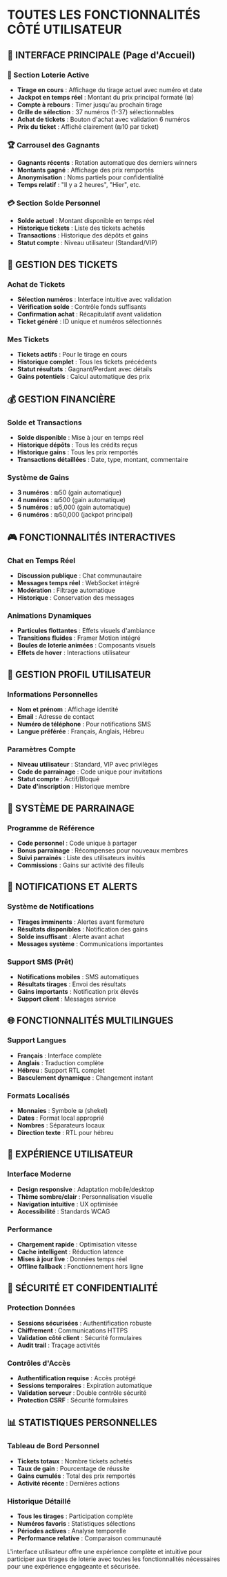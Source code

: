# TOUTES LES FONCTIONNALITÉS CÔTÉ UTILISATEUR

## 🎯 INTERFACE PRINCIPALE (Page d'Accueil)

### 🎪 Section Loterie Active
- **Tirage en cours** : Affichage du tirage actuel avec numéro et date
- **Jackpot en temps réel** : Montant du prix principal formaté (₪)
- **Compte à rebours** : Timer jusqu'au prochain tirage
- **Grille de sélection** : 37 numéros (1-37) sélectionnables
- **Achat de tickets** : Bouton d'achat avec validation 6 numéros
- **Prix du ticket** : Affiché clairement (₪10 par ticket)

### 🏆 Carrousel des Gagnants
- **Gagnants récents** : Rotation automatique des derniers winners
- **Montants gagné** : Affichage des prix remportés
- **Anonymisation** : Noms partiels pour confidentialité
- **Temps relatif** : "Il y a 2 heures", "Hier", etc.

### 💳 Section Solde Personnel
- **Solde actuel** : Montant disponible en temps réel
- **Historique tickets** : Liste des tickets achetés
- **Transactions** : Historique des dépôts et gains
- **Statut compte** : Niveau utilisateur (Standard/VIP)

## 🎫 GESTION DES TICKETS

### Achat de Tickets
- **Sélection numéros** : Interface intuitive avec validation
- **Vérification solde** : Contrôle fonds suffisants
- **Confirmation achat** : Récapitulatif avant validation
- **Ticket généré** : ID unique et numéros sélectionnés

### Mes Tickets
- **Tickets actifs** : Pour le tirage en cours
- **Historique complet** : Tous les tickets précédents
- **Statut résultats** : Gagnant/Perdant avec détails
- **Gains potentiels** : Calcul automatique des prix

## 💰 GESTION FINANCIÈRE

### Solde et Transactions
- **Solde disponible** : Mise à jour en temps réel
- **Historique dépôts** : Tous les crédits reçus
- **Historique gains** : Tous les prix remportés
- **Transactions détaillées** : Date, type, montant, commentaire

### Système de Gains
- **3 numéros** : ₪50 (gain automatique)
- **4 numéros** : ₪500 (gain automatique)
- **5 numéros** : ₪5,000 (gain automatique)
- **6 numéros** : ₪50,000 (jackpot principal)

## 🎮 FONCTIONNALITÉS INTERACTIVES

### Chat en Temps Réel
- **Discussion publique** : Chat communautaire
- **Messages temps réel** : WebSocket intégré
- **Modération** : Filtrage automatique
- **Historique** : Conservation des messages

### Animations Dynamiques
- **Particules flottantes** : Effets visuels d'ambiance
- **Transitions fluides** : Framer Motion intégré
- **Boules de loterie animées** : Composants visuels
- **Effets de hover** : Interactions utilisateur

## 👤 GESTION PROFIL UTILISATEUR

### Informations Personnelles
- **Nom et prénom** : Affichage identité
- **Email** : Adresse de contact
- **Numéro de téléphone** : Pour notifications SMS
- **Langue préférée** : Français, Anglais, Hébreu

### Paramètres Compte
- **Niveau utilisateur** : Standard, VIP avec privilèges
- **Code de parrainage** : Code unique pour invitations
- **Statut compte** : Actif/Bloqué
- **Date d'inscription** : Historique membre

## 🏅 SYSTÈME DE PARRAINAGE

### Programme de Référence
- **Code personnel** : Code unique à partager
- **Bonus parrainage** : Récompenses pour nouveaux membres
- **Suivi parrainés** : Liste des utilisateurs invités
- **Commissions** : Gains sur activité des filleuls

## 📱 NOTIFICATIONS ET ALERTS

### Système de Notifications
- **Tirages imminents** : Alertes avant fermeture
- **Résultats disponibles** : Notification des gains
- **Solde insuffisant** : Alerte avant achat
- **Messages système** : Communications importantes

### Support SMS (Prêt)
- **Notifications mobiles** : SMS automatiques
- **Résultats tirages** : Envoi des résultats
- **Gains importants** : Notification prix élevés
- **Support client** : Messages service

## 🌐 FONCTIONNALITÉS MULTILINGUES

### Support Langues
- **Français** : Interface complète
- **Anglais** : Traduction complète
- **Hébreu** : Support RTL complet
- **Basculement dynamique** : Changement instant

### Formats Localisés
- **Monnaies** : Symbole ₪ (shekel)
- **Dates** : Format local approprié
- **Nombres** : Séparateurs locaux
- **Direction texte** : RTL pour hébreu

## 🎯 EXPÉRIENCE UTILISATEUR

### Interface Moderne
- **Design responsive** : Adaptation mobile/desktop
- **Thème sombre/clair** : Personnalisation visuelle
- **Navigation intuitive** : UX optimisée
- **Accessibilité** : Standards WCAG

### Performance
- **Chargement rapide** : Optimisation vitesse
- **Cache intelligent** : Réduction latence
- **Mises à jour live** : Données temps réel
- **Offline fallback** : Fonctionnement hors ligne

## 🔐 SÉCURITÉ ET CONFIDENTIALITÉ

### Protection Données
- **Sessions sécurisées** : Authentification robuste
- **Chiffrement** : Communications HTTPS
- **Validation côté client** : Sécurité formulaires
- **Audit trail** : Traçage activités

### Contrôles d'Accès
- **Authentification requise** : Accès protégé
- **Sessions temporaires** : Expiration automatique
- **Validation serveur** : Double contrôle sécurité
- **Protection CSRF** : Sécurité formulaires

## 📊 STATISTIQUES PERSONNELLES

### Tableau de Bord Personnel
- **Tickets totaux** : Nombre tickets achetés
- **Taux de gain** : Pourcentage de réussite
- **Gains cumulés** : Total des prix remportés
- **Activité récente** : Dernières actions

### Historique Détaillé
- **Tous les tirages** : Participation complète
- **Numéros favoris** : Statistiques sélections
- **Périodes actives** : Analyse temporelle
- **Performance relative** : Comparaison communauté

L'interface utilisateur offre une expérience complète et intuitive pour participer aux tirages de loterie avec toutes les fonctionnalités nécessaires pour une expérience engageante et sécurisée.